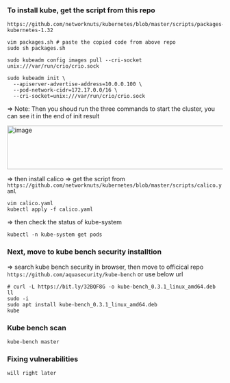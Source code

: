 
### To install kube, get the script from this repo

```
https://github.com/networknuts/kubernetes/blob/master/scripts/packages-kubernetes-1.32
```

```
vim packages.sh # paste the copied code from above repo
sudo sh packages.sh
```


```
sudo kubeadm config images pull --cri-socket unix:///var/run/crio/crio.sock

```

```
sudo kubeadm init \
  --apiserver-advertise-address=10.0.0.100 \
  --pod-network-cidr=172.17.0.0/16 \
  --cri-socket=unix:///var/run/crio/crio.sock

```
=> Note: Then you shoud run the three commands to start the cluster, you can see it in the end of init result

<img width="645" height="102" alt="image" src="https://github.com/user-attachments/assets/4abd842a-558e-4bf6-8e00-e85ef3378b25" />

=> then install calico => get the script from `https://github.com/networknuts/kubernetes/blob/master/scripts/calico.yaml`
```
vim calico.yaml
kubectl apply -f calico.yaml
```

=> then check the status of kube-system
```
kubectl -n kube-system get pods
```

### Next, move to kube bench security installtion

=> search kube bench security in browser, then move to officical repo `https://github.com/aquasecurity/kube-bench` or use below url

```
# curl -L https://bit.ly/32BQF8G -o kube-bench_0.3.1_linux_amd64.deb
ll
sudo -i
sudo apt install kube-bench_0.3.1_linux_amd64.deb
kube

```

### Kube bench scan

```
kube-bench master
```

### Fixing vulnerabilities
```
will right later
```






